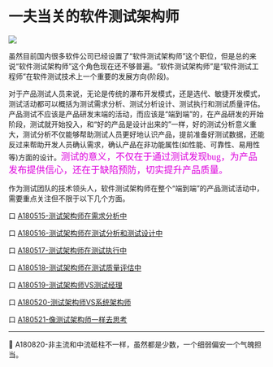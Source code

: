 
# 一夫当关的软件测试架构师

![](https://shen89s.github.io/resFiles/r2/打通任督.jpg)

虽然目前国内很多软件公司已经设置了“软件测试架构师”这个职位，但是总的来说“软件测试架构师”这个角色现在还不够普遍。“软件测试架构师”是“软件测试工程师”在软件测试技术上一个重要的发展方向(阶段)。

对于产品测试人员来说，无论是传统的瀑布开发模式，还是选代、敏捷开发模式，测试活动都可以概括为测试需求分析、测试分析设计、测试执行和测试质量评估。产品测试不应该是产品研发末端的活动，而应该是“端到端”的，在产品研发的开始阶段，测试就开始投入，和“好的产品是设计出来的”一样，好的测试分析意义重大，测试分析不仅能够帮助测试人员更好地认识产品，提前准备好测试数据，还能反过来帮助开发人员确认需求，确认产品在非功能属性(如性能、可靠性、易用性等)方面的设计。<font color="#dd00dd" size="4" face="楷体">测试的意义，不仅在于通过测试发现bug，为产品发布提供信心，还在于缺陷预防，切实提升产品质量。</font>

作为测试团队的技术领头人，软件测试架构师在整个“端到端”的产品测试活动中，需要重点关注但不限于以下几个方面。

口  [A180515-测试架构师在需求分析中](books/测试架构师在需求分析中.md)

口  [A180516-测试架构师在测试分析和测试设计中](books/测试架构师在测试分析和测试设计中.md)

口  [A180517-测试架构师在测试执行中](books/测试架构师在测试执行中.md)

口  [A180518-测试架构师在测试质量评估中](books/测试架构师在测试质量评估中.md)

口  [A180519-测试架构师VS测试经理](books/测试架构师VS测试经理.md)

口  [A180520-测试架构师VS系统架构师](books/测试架构师VS系统架构师.md)

口  [A180521-像测试架构师一样去思考](books/像测试架构师一样去思考.md)

* * *
:bell: A180820-非主流和中流砥柱不一样，虽然都是少数，一个细弱偏安一个气魄担当。
